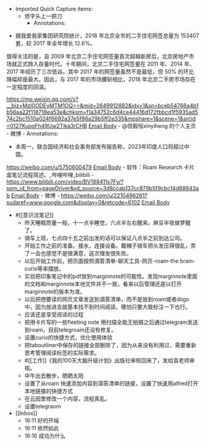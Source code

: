 - Imported Quick Capture items:
    - 债字头上一把刀
        - Annotations:

* 据我爱我家集团研究院统计，2018 年北京全市的二手住宅网签总量为 153407 套，较 2017 年全年增长 12.6%。



值得关注的是，自 2009 年北京二手住宅网签量首次超越新房后，北京房地产市场就正式跨入存量时代。十年期间，北京二手住宅网签量在 2011 年、2014
年、2017 年经历了三次低谷。其中 2017 年的网签量虽然不是最低，但 50% 的环比降幅却是最大。因此，与 2017 年的市场腰斩相比，2018
年北京二手房市场存在一定程度的回温。



https://mp.weixin.qq.com/s?__biz=MzI0ODEyMTM1OQ==&mid=2649912882&idx=1&sn=bceb54766a4b1b56aa22f118718ea53e&chksm=f1a34752c6d4ce44416d172fbbcd1f5935ad574c2bc1510a024f6692a37e5f86a29b5ff2e335&mpshare=1&scene=1&srcid=0127KuogFh49Uw2Tika3rCHB [Email Body](https://files.todoist.com/lPa6WI_zgjH6d5VBP9P2himnTR-SXdDQXOieup4H1PEknOfse0FRXKzZAFzZpUMA/by/21878347/as/file.html)
    - @信毅恒xinyiheng 的个人主页 - 微博
        - Annotations:

* 本周一，联合国经济和社会事务部发布报告称，2023年印度人口将超过中国。  



https://weibo.com/u/5750600479 [Email Body](https://files.todoist.com/xhgfwxyVZ-EU9gQ2-0G8KMfjUqmMf9TUhWAcUBXvaoy1YEuybDUR2Ftzlg8oTXTC/by/21878347/as/file.html)
    - 软件：Roam Research 卡片盒笔记流程简述。_哔哩哔哩_bilibili
        - https://www.bilibili.com/video/BV188411x7Fy/?spm_id_from=pageDriver&vd_source=3d8ccab137cc879b5f9cbc14d68843ab [Email Body](https://files.todoist.com/5FqSShbmKkVrNfmhjK7XoKBapQzJFHN1vgjJgfy0GXFo2nsGSsTlk5gplZb6IRMW/by/21878347/as/file.html)
    - 微博
        - https://weibo.com/u/2210496261?sudaref=www.google.com&display=0&retcode=6102 [Email Body](https://files.todoist.com/QWZbeaPH3hpFf9saxeMoOyfB0P1F7w1FDNGdpomGLFOXLZT162TNm2sTqFNSmSPP/by/21878347/as/file.html)
- #[[意识流笔记]] 
    - 昨天睡眠质量一般，十一点半睡觉，六点半左右醒来。麻豆半夜做梦醒了。
    - 骑车上班，七点四十五之前出发的话可以保证八点半之前到达公司。
    - 开始工作之前的准备。接水，连接设备。戴帽子骑车把头发压得很乱，弄了一会也感觉不是很满意，这次理发很失败。
    - 以后开始工作前，把页面按照滴答清单-聊天工具-网页-roam-the brain-curio等来摆放。
    - 实验把印象笔记中的pdf放到marginnote的可能性。发现marginnote里面的文档和marginnote本地文件并不一致，看来以后管理还是以打开marginnote的版本为准。
    - 以后把想要读的网页文章发送到滴答清单，而不是放到roam或者diigo中，因为放进去就基本找不到时间阅读。哪怕只要大致标注一下也行。
    - 应该还是享受阅读的过程
    - 把用卡片写的一些fleeting note 用扫描全能王拍摄之后通过telegram发送到roam，目前telegroam还没有修复。
    - 设置curio的快捷方式，优化使用体验
    - 把taboutliner中保存的链接全部删除了，因为从来没有利用过，需要重新思考管理阅读标签的实际需求。
    - #[[工作]]《我的100天大脑升级计划》出版社审核回来了，发给袁老师审核。 
    - 中午出去散步，晒晒太阳
    - 设置了从roam 快速添加内容到滴答清单的链接，设置了快速用alfred打开本地链接的快捷方式
    - 在云因里修改一个内容，流程真乱。
    - 设置telegraom
- [[Inbox]]
    - 16:11 好的开端
    - 16:11 依然如此
    - 16:16 成功为什么
